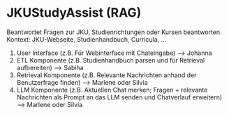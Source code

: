 # JKUStudyAssist (RAG)
Beantwortet Fragen zur JKU, Studienrichtungen oder Kursen beantworten.   
Kontext: JKU-Webseite, Studienhandbuch, Curricula, …  

1. User Interface (z.B. Für Webinterface mit Chateingabe) --> Johanna  
2. ETL Komponente (z.B. Studienhandbuch parsen und für Retrieval aufbereiten) --> Sabiha
3. Retrieval Komponente (z.B. Relevante Nachrichten anhand der Benutzerfrage finden) --> Marlene oder Silvia
4. LLM Komponente (z.B. Aktuellen Chat merken; Fragen + relevante Nachrichten als Prompt an das LLM senden und Chatverlauf erweitern) --> Marlene oder Silvia
